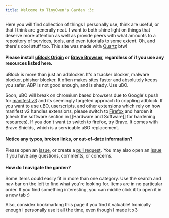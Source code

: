 ```yaml
---
title: Welcome to TinyGwen's Garden :3c
---
```

Here you will find collection of things I personally use, think are useful, or that I think are generally neat. I want to both shine light on things that deserve more attention as well as provide peers with what amounts to a repository of services, tools, and even tutorials to some extent. Oh, and there's cool stuff too. This site was made with [Quartz](https://quartz.jzhao.xyz/) btw!
#### Please install [uBlock Origin](https://github.com/gorhill/uBlock) or [Brave Browser](https://brave.com/), regardless of if you use any resources listed here.
uBlock is more than just an adblocker. It's a tracker blocker, malware blocker, phisher blocker. It often makes sites faster and absolutely keeps you safer. ABP is not good enough, and is shady. Use uBO.

Soon, uBO will break on chromium based browsers due to Google's push for [manifest v3](https://www.eff.org/deeplinks/2021/12/googles-manifest-v3-still-hurts-privacy-security-innovation) and its seemingly targeted approach to crippling adblock. If you want to use uBO, userscripts, and other extensions which rely on how manifest v2 handles extensions, please switch to [Firefox](https://www.mozilla.org/en-US/firefox/new/) and harden it (check the software section in [[Hardware and Software]] for hardening resources). If you don't want to switch to firefox, try Brave. It comes with Brave Shields, which is a servicable uBO replacement.

#### Notice any typos, broken links, or out-of-date information? 
Please open an [issue](https://github.com/tinygwen/Tiny-Gwens-Garden/issues), or create a [pull request](https://github.com/tinygwen/Tiny-Gwens-Garden/fork).
You may also open an [issue](https://github.com/tinygwen/Tiny-Gwens-Garden/issues) if you have any questions, comments, or concerns.

#### How do I navigate the garden?
Some items could easily fit in more than one category. Use the search and nav-bar on the left to find what you're looking for. Items are in no particular order. If you find something interesting, you can middle click it to open it in a new tab :)

Also, consider bookmarking this page if you find it valuable! Ironically enough i personally use it all the time, even though I made it x3
